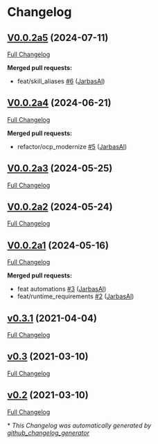 # Changelog

## [V0.0.2a5](https://github.com/OpenVoiceOS/skill-ovos-bandcamp/tree/V0.0.2a5) (2024-07-11)

[Full Changelog](https://github.com/OpenVoiceOS/skill-ovos-bandcamp/compare/V0.0.2a4...V0.0.2a5)

**Merged pull requests:**

- feat/skill\_aliases [\#6](https://github.com/OpenVoiceOS/skill-ovos-bandcamp/pull/6) ([JarbasAl](https://github.com/JarbasAl))

## [V0.0.2a4](https://github.com/OpenVoiceOS/skill-ovos-bandcamp/tree/V0.0.2a4) (2024-06-21)

[Full Changelog](https://github.com/OpenVoiceOS/skill-ovos-bandcamp/compare/V0.0.2a3...V0.0.2a4)

**Merged pull requests:**

- refactor/ocp\_modernize [\#5](https://github.com/OpenVoiceOS/skill-ovos-bandcamp/pull/5) ([JarbasAl](https://github.com/JarbasAl))

## [V0.0.2a3](https://github.com/OpenVoiceOS/skill-ovos-bandcamp/tree/V0.0.2a3) (2024-05-25)

[Full Changelog](https://github.com/OpenVoiceOS/skill-ovos-bandcamp/compare/V0.0.2a2...V0.0.2a3)

## [V0.0.2a2](https://github.com/OpenVoiceOS/skill-ovos-bandcamp/tree/V0.0.2a2) (2024-05-24)

[Full Changelog](https://github.com/OpenVoiceOS/skill-ovos-bandcamp/compare/V0.0.2a1...V0.0.2a2)

## [V0.0.2a1](https://github.com/OpenVoiceOS/skill-ovos-bandcamp/tree/V0.0.2a1) (2024-05-16)

[Full Changelog](https://github.com/OpenVoiceOS/skill-ovos-bandcamp/compare/v0.3.1...V0.0.2a1)

**Merged pull requests:**

- feat automations [\#3](https://github.com/OpenVoiceOS/skill-ovos-bandcamp/pull/3) ([JarbasAl](https://github.com/JarbasAl))
- feat/runtime\_requirements [\#2](https://github.com/OpenVoiceOS/skill-ovos-bandcamp/pull/2) ([JarbasAl](https://github.com/JarbasAl))

## [v0.3.1](https://github.com/OpenVoiceOS/skill-ovos-bandcamp/tree/v0.3.1) (2021-04-04)

[Full Changelog](https://github.com/OpenVoiceOS/skill-ovos-bandcamp/compare/v0.3...v0.3.1)

## [v0.3](https://github.com/OpenVoiceOS/skill-ovos-bandcamp/tree/v0.3) (2021-03-10)

[Full Changelog](https://github.com/OpenVoiceOS/skill-ovos-bandcamp/compare/v0.2...v0.3)

## [v0.2](https://github.com/OpenVoiceOS/skill-ovos-bandcamp/tree/v0.2) (2021-03-10)

[Full Changelog](https://github.com/OpenVoiceOS/skill-ovos-bandcamp/compare/9ff4ba8b059bca5ddc00d02a6028bfb9ce740844...v0.2)



\* *This Changelog was automatically generated by [github_changelog_generator](https://github.com/github-changelog-generator/github-changelog-generator)*
